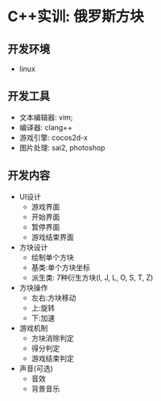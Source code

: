 # C++实训: 俄罗斯方块

## 开发环境
* linux

## 开发工具
* 文本编辑器: vim;
* 编译器: clang++
* 游戏引擎: cocos2d-x
* 图片处理: sai2, photoshop

## 开发内容
* UI设计
    * 游戏界面
    * 开始界面
    * 暂停界面
    * 游戏结束界面
* 方块设计
    * 绘制单个方块
    * 基类:单个方块坐标
    * 派生类: 7种衍生方块(I, J, L, O, S, T, Z)
* 方块操作
    * 左右:方块移动
    * 上:旋转
    * 下:加速
* 游戏机制
    * 方块消除判定
    * 得分判定
    * 游戏结束判定
* 声音(可选)
    * 音效
    * 背景音乐
